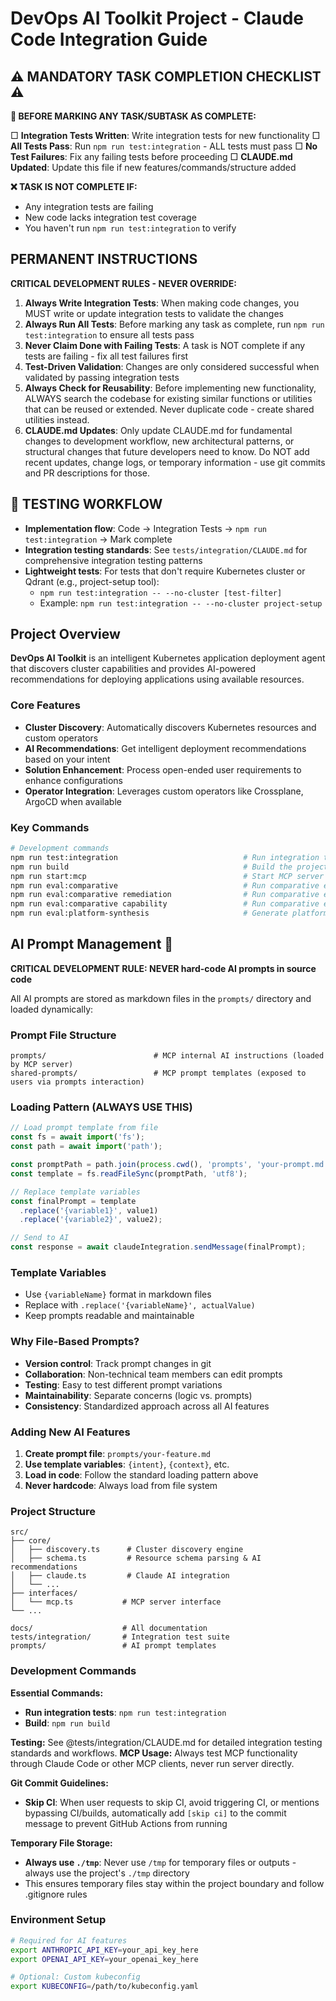 # DevOps AI Toolkit Project - Claude Code Integration Guide

## ⚠️ MANDATORY TASK COMPLETION CHECKLIST ⚠️

**🔴 BEFORE MARKING ANY TASK/SUBTASK AS COMPLETE:**

□ **Integration Tests Written**: Write integration tests for new functionality
□ **All Tests Pass**: Run `npm run test:integration` - ALL tests must pass
□ **No Test Failures**: Fix any failing tests before proceeding
□ **CLAUDE.md Updated**: Update this file if new features/commands/structure added

**❌ TASK IS NOT COMPLETE IF:**
- Any integration tests are failing
- New code lacks integration test coverage
- You haven't run `npm run test:integration` to verify

## PERMANENT INSTRUCTIONS

**CRITICAL DEVELOPMENT RULES - NEVER OVERRIDE:**

1. **Always Write Integration Tests**: When making code changes, you MUST write or update integration tests to validate the changes
2. **Always Run All Tests**: Before marking any task as complete, run `npm run test:integration` to ensure all tests pass
3. **Never Claim Done with Failing Tests**: A task is NOT complete if any tests are failing - fix all test failures first
4. **Test-Driven Validation**: Changes are only considered successful when validated by passing integration tests
5. **Always Check for Reusability**: Before implementing new functionality, ALWAYS search the codebase for existing similar functions or utilities that can be reused or extended. Never duplicate code - create shared utilities instead.
6. **CLAUDE.md Updates**: Only update CLAUDE.md for fundamental changes to development workflow, new architectural patterns, or structural changes that future developers need to know. Do NOT add recent updates, change logs, or temporary information - use git commits and PR descriptions for those.

## 🛑 TESTING WORKFLOW

- **Implementation flow**: Code → Integration Tests → `npm run test:integration` → Mark complete
- **Integration testing standards**: See `tests/integration/CLAUDE.md` for comprehensive integration testing patterns
- **Lightweight tests**: For tests that don't require Kubernetes cluster or Qdrant (e.g., project-setup tool):
  - `npm run test:integration -- --no-cluster [test-filter]`
  - Example: `npm run test:integration -- --no-cluster project-setup`

## Project Overview

**DevOps AI Toolkit** is an intelligent Kubernetes application deployment agent that discovers cluster capabilities and provides AI-powered recommendations for deploying applications using available resources.

### Core Features
- **Cluster Discovery**: Automatically discovers Kubernetes resources and custom operators
- **AI Recommendations**: Get intelligent deployment recommendations based on your intent
- **Solution Enhancement**: Process open-ended user requirements to enhance configurations
- **Operator Integration**: Leverages custom operators like Crossplane, ArgoCD when available

### Key Commands

```bash
# Development commands
npm run test:integration                            # Run integration tests
npm run build                                       # Build the project
npm run start:mcp                                   # Start MCP server
npm run eval:comparative                            # Run comparative evaluations (all datasets)
npm run eval:comparative remediation                # Run comparative evaluations (remediation only)
npm run eval:comparative capability                 # Run comparative evaluations (capability only)
npm run eval:platform-synthesis                     # Generate platform-wide model analysis from evaluation results
```

## AI Prompt Management 🤖

**CRITICAL DEVELOPMENT RULE: NEVER hard-code AI prompts in source code**

All AI prompts are stored as markdown files in the `prompts/` directory and loaded dynamically:

### Prompt File Structure
```
prompts/                        # MCP internal AI instructions (loaded by MCP server)
shared-prompts/                 # MCP prompt templates (exposed to users via prompts interaction)
```

### Loading Pattern (ALWAYS USE THIS)
```typescript
// Load prompt template from file
const fs = await import('fs');
const path = await import('path');

const promptPath = path.join(process.cwd(), 'prompts', 'your-prompt.md');
const template = fs.readFileSync(promptPath, 'utf8');

// Replace template variables
const finalPrompt = template
  .replace('{variable1}', value1)
  .replace('{variable2}', value2);

// Send to AI
const response = await claudeIntegration.sendMessage(finalPrompt);
```

### Template Variables
- Use `{variableName}` format in markdown files
- Replace with `.replace('{variableName}', actualValue)`
- Keep prompts readable and maintainable

### Why File-Based Prompts?
- **Version control**: Track prompt changes in git
- **Collaboration**: Non-technical team members can edit prompts  
- **Testing**: Easy to test different prompt variations
- **Maintainability**: Separate concerns (logic vs. prompts)
- **Consistency**: Standardized approach across all AI features

### Adding New AI Features
1. **Create prompt file**: `prompts/your-feature.md`
2. **Use template variables**: `{intent}`, `{context}`, etc.
3. **Load in code**: Follow the standard loading pattern above
4. **Never hardcode**: Always load from file system

### Project Structure

```
src/
├── core/
│   ├── discovery.ts      # Cluster discovery engine
│   ├── schema.ts         # Resource schema parsing & AI recommendations
│   ├── claude.ts         # Claude AI integration
│   └── ...
├── interfaces/
│   └── mcp.ts           # MCP server interface
└── ...

docs/                    # All documentation
tests/integration/       # Integration test suite
prompts/                 # AI prompt templates
```

### Development Commands

**Essential Commands:**
- **Run integration tests**: `npm run test:integration`
- **Build**: `npm run build`

**Testing:** See @tests/integration/CLAUDE.md for detailed integration testing standards and workflows.
**MCP Usage:** Always test MCP functionality through Claude Code or other MCP clients, never run server directly.

**Git Commit Guidelines:**
- **Skip CI**: When user requests to skip CI, avoid triggering CI, or mentions bypassing CI/builds, automatically add `[skip ci]` to the commit message to prevent GitHub Actions from running

**Temporary File Storage:**
- **Always use `./tmp`**: Never use `/tmp` for temporary files or outputs - always use the project's `./tmp` directory
- This ensures temporary files stay within the project boundary and follow .gitignore rules

### Environment Setup

```bash
# Required for AI features
export ANTHROPIC_API_KEY=your_api_key_here
export OPENAI_API_KEY=your_openai_key_here

# Optional: Custom kubeconfig
export KUBECONFIG=/path/to/kubeconfig.yaml
```